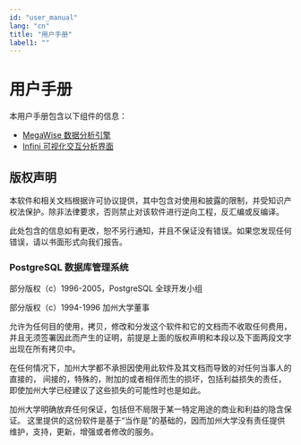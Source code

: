 ```yaml
---
id: "user_manual"
lang: "cn"
title: "用户手册"
label1: ""
---
```



# 用户手册

本用户手册包含以下组件的信息：
* [MegaWise 数据分析引擎](https://www.zilliz.com/cn/docs/megawise_intro)
* [Infini 可视化交互分析界面](https://www.zilliz.com/cn/docs/infini_intro)

## 版权声明

本软件和相关文档根据许可协议提供，其中包含对使用和披露的限制，并受知识产权法保护。除非法律要求，否则禁止对该软件进行逆向工程，反汇编或反编译。

此处包含的信息如有更改，恕不另行通知，并且不保证没有错误。如果您发现任何错误，请以书面形式向我们报告。

### PostgreSQL 数据库管理系统

部分版权（c）1996-2005，PostgreSQL 全球开发小组

部分版权（c）1994-1996 加州大学董事

允许为任何目的使用，拷贝，修改和分发这个软件和它的文档而不收取任何费用， 并且无须签署因此而产生的证明，前提是上面的版权声明和本段以及下面两段文字出现在所有拷贝中。

在任何情况下，加州大学都不承担因使用此软件及其文档而导致的对任何当事人的直接的， 间接的，特殊的，附加的或者相伴而生的损坏，包括利益损失的责任，即使加州大学已经建议了这些损失的可能性时也是如此。

加州大学明确放弃任何保证，包括但不局限于某一特定用途的商业和利益的隐含保证。 这里提供的这份软件是基于“当作是”的基础的，因而加州大学没有责任提供维护，支持，更新，增强或者修改的服务。
